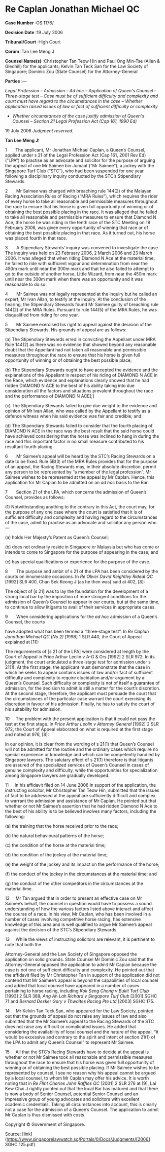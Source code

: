 # Re Caplan Jonathan Michael QC 



**Case Number** :OS 1176/ 

**Decision Date** :19 July 2006 

**Tribunal/Court** :High Court 

**Coram** :Tan Lee Meng J 

**Counsel Name(s)** :Christopher Tan Teow Hin and Paul Ong Min-Tse (Allen & Gledhill) for the applicants; Kelvin Tan Teck San for the Law Society of Singapore; Dominic Zou (State Counsel) for the Attorney-General 

**Parties** :— 

_Legal Profession_ – _Admission_ – _Ad hoc_ – _Application of Queen's Counsel_ – _Three-stage test_ – _Case must be of sufficient difficulty and complexity and court must have regard to the circumstances in the case_ – _Whether application raised issues of law or fact of sufficient difficulty or complexity_ 

- _Whether circumstances of the case justify admission of Queen's Counsel_ – _Section 21 Legal Profession Act (Cap 161, 1990 Ed)_ 

19 July 2006 _Judgment reserved._ 

**Tan Lee Meng J:** 

1       The applicant, Mr Jonathan Michael Caplan, a Queen’s Counsel, applied under s 21 of the Legal Profession Act (Cap 161, 2001 Rev Ed) (“LPA”) to practise as an advocate and solicitor for the purpose of arguing the appeal of one Mr Saimee bin Jumaat (“Mr Saimee”), a jockey with the Singapore Turf Club (“STC”), who had been suspended for one year following a disciplinary inquiry conducted by the STC’s Stipendiary Stewards. 

2       Mr Saimee was charged with breaching rule 144(2) of the Malayan Racing Association Rules of Racing (“MRA Rules”), which requires the rider of every horse to take all reasonable and permissible measures throughout the race to ensure that his horse is given full opportunity of winning or of obtaining the best possible placing in the race. It was alleged that he failed to take all reasonable and permissible measures to ensure that Diamond N Ace, the horse he was riding in the tenth race of the STC Meeting on 18 February 2006, was given every opportunity of winning that race or of obtaining the best possible placing in that race. As it turned out, his horse was placed fourth in that race. 

3       A Stipendiary Stewards’ inquiry was convened to investigate the case. The inquiry was held on 23 February 2006, 2 March 2006 and 23 March 2006. It was alleged that when riding Diamond N Ace at the material time, he failed to ride with sufficient vigour and determination from near the 450m mark until near the 300m mark and that he also failed to attempt to go to the outside of another horse, Little Wizard, from near the 450m mark until near the 300m mark when there was an opportunity and it was reasonable to do so. 

4       Mr Saimee was not legally represented at the inquiry but he called an expert, Mr Ivan Allan, to testify at the inquiry. At the conclusion of the hearing, the Stipendiary Stewards found Mr Saimee guilty of breaching rule 144(2) of the MRA Rules. Pursuant to rule 144(5) of the MRA Rules, he was disqualified from riding for one year. 

5       Mr Saimee exercised his right to appeal against the decision of the Stipendiary Stewards. His grounds of appeal are as follows: 


 (a) The Stipendiary Stewards erred in convicting the Appellant under MRA Rule 144(2) as there was no evidence that showed beyond any reasonable doubt that the Appellant had not taken all reasonable and permissible measures throughout the race to ensure that his horse is given full opportunity of winning or of obtaining the best possible place; 

 (b) The Stipendiary Stewards ought to have accepted the evidence and the explanations of the Appellant in respect of his riding of DIAMOND N ACE in the Race, which evidence and explanations clearly showed that he had ridden DIAMOND N ACE to the best of his ability taking into due consideration all the factors and situations prevalent throughout the race and the performance of DIAMOND N ACE[;] 

 (c) The Stipendiary Stewards failed to give due weight to the evidence and opinion of Mr Ivan Allan, who was called by the Appellant to testify as a defence witness when his said evidence was fair and credible; and 

 (d) The Stipendiary Stewards failed to consider that the fourth placing of DIAMOND N ACE in the race was the best result that the said horse could have achieved considering that the horse was inclined to hang in during the race and this important factor in no small measure contributed to his resultant fourth placing. 

6       Mr Saimee’s appeal will be heard by the STC’s Racing Stewards on a date to be fixed. Rule 5B(3) of the MRA Rules provides that for the purpose of an appeal, the Racing Stewards may, in their absolute discretion, permit any person to be represented by “a member of the legal profession”. Mr Saimee wishes to be represented at the appeal by Mr Caplan. Hence, this application for Mr Caplan to be admitted on an _ad hoc_ basis to the Bar. 

7       Section 21 of the LPA, which concerns the admission of Queen’s Counsel, provides as follows: 

 (1) Notwithstanding anything to the contrary in this Act, the court may, for the purpose of any one case where the court is satisfied that it is of sufficient difficulty and complexity and having regard to the circumstances of the case, admit to practise as an advocate and solicitor any person who — 

 (a) holds Her Majesty’s Patent as Queen’s Counsel; 

 (b) does not ordinarily reside in Singapore or Malaysia but who has come or intends to come to Singapore for the purpose of appearing in the case; and 

 (c) has special qualifications or experience for the purpose of the case. 

8       The purpose and ambit of s 21 of the LPA has been considered by the courts on innumerable occasions. In _Re Oliver David Keightley Rideal QC_ [1992] SLR 400, Chan Sek Keong J (as he then was) said at 402, [8]: 

 The object of [s 21] was to lay the foundation for the development of a strong local bar by the imposition of more stringent conditions for the admission of Queen’s Counsel to appear in our courts, but at the same time, to continue to allow litigants to avail of their services in appropriate cases. 

9       When considering applications for the _ad hoc_ admission of a Queen’s Counsel, the courts 


have adopted what has been termed a “three-stage test”. In _Re Caplan Jonathan Michael QC (No 2)_ <span class="citation">[1998] 1 SLR 440</span>, the Court of Appeal explained at [11]: 

 The requirements of [s 21 of the LPA] were considered at length by the Court of Appeal in Price Arthur Leolin v A-G & Ors <span class="citation">[1992] 2 SLR 972</span>. In its judgment, the court articulated a three-stage test for admission under s 21(1). At the first stage, the applicant must demonstrate that the case in which he seeks to appear contains issues of law and/or fact of sufficient difficulty and complexity to require elucidation and/or argument by a Queen’s Counsel. Such difficulty or complexity is not of itself a guarantee of admission, for the decision to admit is still a matter for the court’s discretion. At the second stage, therefore, the applicant must persuade the court that the circumstances of the particular case warrant the court exercising its discretion in favour of his admission. Finally, he has to satisfy the court of his suitability for admission. 

10     The problem with the present application is that it could not pass the test at the first stage. In _Price Arthur Leolin v Attorney General_ <span class="citation">[1992] 2 SLR 972</span>, the Court of Appeal elaborated on what is required at the first stage and noted at 976, [8]: 

 In our opinion, it is clear from the wording of s 21(1) that Queen’s Counsel will not be admitted for the routine and the ordinary cases which require no special experience or knowledge and which can be competently handled by Singapore lawyers. The salutary effect of s 21(1) therefore is that litigants are assured of the specialized services of Queen’s Counsel in cases of genuine complexity and difficulty, while the opportunities for specialization among Singapore lawyers are gradually developed. 

11     In his affidavit filed on 14 June 2006 in support of the application, the instructing solicitor, Mr Christopher Tan Teow Hin, submitted that the issues of fact to be addressed at the appeal are sufficiently difficult and complex to warrant the admission and assistance of Mr Caplan. He pointed out that whether or not Mr Saimee’s assertion that he had ridden Diamond N Ace to the best of his ability is to be believed involves many factors, including the following: 

 (a) the training that the horse received prior to the race; 

 (b) the natural behavioural patterns of the horse; 

 (c) the condition of the horse at the material time; 

 (d) the condition of the jockey at the material time; 

 (e) the weight of the jockey and its impact on the performance of the horse; 

 (f) the conduct of the jockey in the circumstances at the material time; and 

 (g) the conduct of the other competitors in the circumstances at the material time. 

12     Mr Tan argued that in order to present an effective case on Mr Saimee’s behalf, the counsel in question would have to possess a sound understanding of how the various factors listed above interact and affect the course of a race. In his view, Mr Caplan, who has been involved in a number of cases involving competitive horse racing, has extensive knowledge of this area and is well qualified to argue Mr Saimee’s appeal against the decision of the STC’s Stipendiary Stewards. 

13     While the views of instructing solicitors are relevant, it is pertinent to note that both the 


Attorney-General and the Law Society of Singapore opposed the application on solid grounds. State Counsel Mr Dominic Zou said that the Attorney-General opposed the application to admit Mr Caplan because the case is not one of sufficient difficulty and complexity. He pointed out that the affidavit filed by Mr Christopher Tan in support of the application did not contend that Mr Saimee’s appeal is beyond the capabilities of local counsel and added that local counsel have appeared in a number of cases pertaining to horse racing, including _Kok Seng Chong v Bukit Turf Club_ <span class="citation">[1993] 2 SLR 388</span>, _Ang Ah Lah Richard v Singapore Turf Club_ <span class="citation">[2001] SGHC 71</span> and _Bernard Desker Gary v Thwaites Racing Pte Ltd_ <span class="citation">[2003] SGHC 175</span>. 

14     Mr Kelvin Tan Teck San, who appeared for the Law Society, pointed out that the grounds of appeal do not raise any issues of law and also submitted that the Mr Saimee’s appeal to the Racing Stewards of the STC does not raise any difficult or complicated issues. He added that considering the availability of local counsel and the nature of the appeal, “it would be excessive and contrary to the spirit and intent of section 21(1) of the LPA to admit any Queen’s Counsel” to represent Mr Saimee. 

15     All that the STC’s Racing Stewards have to decide at the appeal is whether or not Mr Saimee took all reasonable and permissible measures throughout the race to ensure that his horse was given full opportunity of winning or of obtaining the best possible placing. If Mr Saimee wishes to be represented by counsel, I see no reason why his appeal cannot be argued by a local counsel, to whom Mr Caplan may offer his advice. It is worth noting that in _Re Flint Charles John Raffles QC_ <span class="citation">[2001] 2 SLR 276</span> at [9], Lai Kew Chai J rightly pointed out that the local Bar has matured and that there is now a body of Senior Counsel, potential Senior Counsel and an impressive group of young advocates and solicitors with excellent academic credentials. Taking all circumstances into account, this is clearly not a case for the admission of a Queen’s Counsel. The application to admit Mr Caplan is thus dismissed with costs. 

 Copyright © Government of Singapore. 


Source: [link](https://www.singaporelawwatch.sg/Portals/0/Docs/Judgments/[2006] SGHC 125.pdf)
